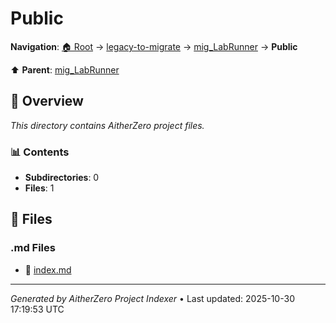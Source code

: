 # Public

**Navigation**: [🏠 Root](../../../index.md) → [legacy-to-migrate](../../index.md) → [mig_LabRunner](../index.md) → **Public**

⬆️ **Parent**: [mig_LabRunner](../index.md)

## 📖 Overview

*This directory contains AitherZero project files.*

### 📊 Contents

- **Subdirectories**: 0
- **Files**: 1

## 📄 Files

### .md Files

- 📝 [index.md](./index.md)

---

*Generated by AitherZero Project Indexer* • Last updated: 2025-10-30 17:19:53 UTC

